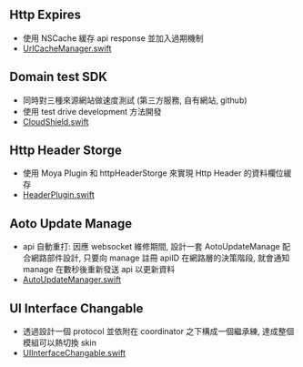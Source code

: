 Http Expires
--
* 使用 NSCache 緩存 api response 並加入過期機制
* [UrlCacheManager.swift](https://github.com/a110482/Resume/blob/main/UrlCacheManager.swift)

Domain test SDK
--
* 同時對三種來源網站做速度測試 (第三方服務, 自有網站, github) <br>
* 使用 test drive development 方法開發<br>
* [CloudShield.swift](https://github.com/a110482/Resume/blob/main/CloudShield.swift)

Http Header Storge
--
* 使用 Moya Plugin 和 httpHeaderStorge 來實現 Http Header 的資料欄位緩存
* [HeaderPlugin.swift](https://github.com/a110482/Resume/blob/main/HeaderPlugin.swift)

Aoto Update Manage
--
* api 自動重打: 因應 websocket 維修期間, 設計一套 AotoUpdateManage 配合網路部件設計, 只要向 manage 註冊 apiID 在網路層的決策階段, 就會通知 manage 在數秒後重新發送 api 以更新資料 <br>
* [AutoUpdateManager.swift](https://github.com/a110482/Resume/blob/main/AutoUpdateManager.swift)

UI Interface Changable
--
* 透過設計一個 protocol 並依附在 coordinator 之下構成一個繼承練, 達成整個模組可以熱切換 skin <br>
* [UIInterfaceChangable.swift](https://github.com/a110482/Resume/blob/main/UrlCacheManager.swift)